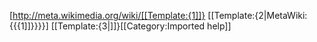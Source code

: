 [http://meta.wikimedia.org/wiki/[[Template:{1]]} [[Template:{2|MetaWiki: {{{1]]}}}}] [[Template:{3|]]}<noinclude>[[Category:Imported help]]</noinclude>

